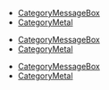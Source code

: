 <!-- DO NOT HAND-EDIT CATEGORY LISTS, THEY ARE AUTOGENERATED AND WILL BE OVERWRITTEN, BASED ON TAGS IN INDIVIDUAL PAGE FOOTERS. EDIT THOSE INSTEAD. -->
<!-- BEGIN CATEGORY LIST -->
- [CategoryMessageBox](CategoryMessageBox)
- [CategoryMetal](CategoryMetal)
<!-- END CATEGORY LIST -->
- [CategoryMessageBox](CategoryMessageBox)
- [CategoryMetal](CategoryMetal)
<!-- END CATEGORY LIST -->
- [CategoryMessageBox](CategoryMessageBox)
- [CategoryMetal](CategoryMetal)
<!-- END CATEGORY LIST -->

